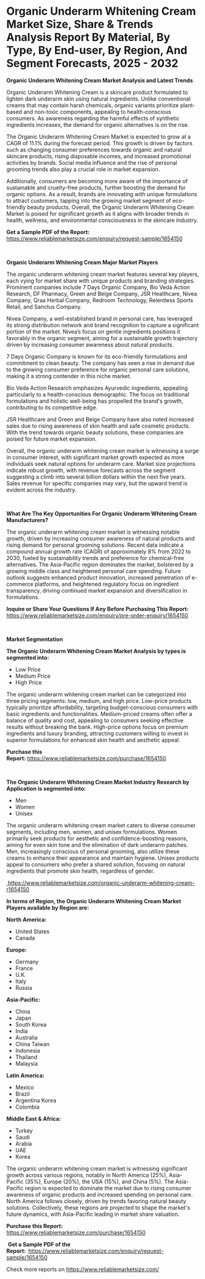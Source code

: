<p><h1>Organic Underarm Whitening Cream Market Size, Share & Trends Analysis Report By Material, By Type, By End-user, By Region, And Segment Forecasts, 2025 - 2032</h1></p><p><strong>Organic Underarm Whitening Cream Market Analysis and Latest Trends</strong></p>
<p><p>Organic Underarm Whitening Cream is a skincare product formulated to lighten dark underarm skin using natural ingredients. Unlike conventional creams that may contain harsh chemicals, organic variants prioritize plant-based and non-toxic components, appealing to health-conscious consumers. As awareness regarding the harmful effects of synthetic ingredients increases, the demand for organic alternatives is on the rise.</p><p>The Organic Underarm Whitening Cream Market is expected to grow at a CAGR of 11.1% during the forecast period. This growth is driven by factors such as changing consumer preferences towards organic and natural skincare products, rising disposable incomes, and increased promotional activities by brands. Social media influence and the rise of personal grooming trends also play a crucial role in market expansion.</p><p>Additionally, consumers are becoming more aware of the importance of sustainable and cruelty-free products, further boosting the demand for organic options. As a result, brands are innovating with unique formulations to attract customers, tapping into the growing market segment of eco-friendly beauty products. Overall, the Organic Underarm Whitening Cream Market is poised for significant growth as it aligns with broader trends in health, wellness, and environmental consciousness in the skincare industry.</p></p>
<p><strong>Get a Sample PDF of the Report:&nbsp;</strong> <a href="https://www.reliablemarketsize.com/enquiry/request-sample/1654150?utm_campaign=2444&utm_medium=2&utm_source=Github&utm_content=ia&utm_term=05042025&utm_id=organic-underarm-whitening-cream">https://www.reliablemarketsize.com/enquiry/request-sample/1654150</a></p>
<p>&nbsp;</p>
<p><strong>Organic Underarm Whitening Cream Major Market Players</strong></p>
<p><p>The organic underarm whitening cream market features several key players, each vying for market share with unique products and branding strategies. Prominent companies include 7 Days Organic Company, Bio Veda Action Research, DF Pharmacy, Green and Beige Company, JSR Healthcare, Nivea Company, Qraa Herbal Company, Redroom Technology, Relentless Sports Retail, and Sanctus Company.</p><p>Nivea Company, a well-established brand in personal care, has leveraged its strong distribution network and brand recognition to capture a significant portion of the market. Nivea’s focus on gentle ingredients positions it favorably in the organic segment, aiming for a sustainable growth trajectory driven by increasing consumer awareness about natural products.</p><p>7 Days Organic Company is known for its eco-friendly formulations and commitment to clean beauty. The company has seen a rise in demand due to the growing consumer preference for organic personal care solutions, making it a strong contender in this niche market.</p><p>Bio Veda Action Research emphasizes Ayurvedic ingredients, appealing particularly to a health-conscious demographic. The focus on traditional formulations and holistic well-being has propelled the brand's growth, contributing to its competitive edge.</p><p>JSR Healthcare and Green and Beige Company have also noted increased sales due to rising awareness of skin health and safe cosmetic products. With the trend towards organic beauty solutions, these companies are poised for future market expansion.</p><p>Overall, the organic underarm whitening cream market is witnessing a surge in consumer interest, with significant market growth expected as more individuals seek natural options for underarm care. Market size projections indicate robust growth, with revenue forecasts across the segment suggesting a climb into several billion dollars within the next five years. Sales revenue for specific companies may vary, but the upward trend is evident across the industry.</p></p>
<p>&nbsp;</p>
<p><strong>What Are The Key Opportunities For Organic Underarm Whitening Cream Manufacturers?</strong></p>
<p><p>The organic underarm whitening cream market is witnessing notable growth, driven by increasing consumer awareness of natural products and rising demand for personal grooming solutions. Recent data indicate a compound annual growth rate (CAGR) of approximately 8% from 2022 to 2030, fueled by sustainability trends and preference for chemical-free alternatives. The Asia-Pacific region dominates the market, bolstered by a growing middle class and heightened personal care spending. Future outlook suggests enhanced product innovation, increased penetration of e-commerce platforms, and heightened regulatory focus on ingredient transparency, driving continued market expansion and diversification in formulations.</p></p>
<p><strong>Inquire or Share Your Questions If Any Before Purchasing This Report:</strong> <a href="https://www.reliablemarketsize.com/enquiry/pre-order-enquiry/1654150?utm_campaign=2444&utm_medium=2&utm_source=Github&utm_content=ia&utm_term=05042025&utm_id=organic-underarm-whitening-cream">https://www.reliablemarketsize.com/enquiry/pre-order-enquiry/1654150</a></p>
<p>&nbsp;</p>
<p><strong>Market Segmentation</strong></p>
<p><strong>The Organic Underarm Whitening Cream Market Analysis by types is segmented into:</strong></p>
<p><ul><li>Low Price</li><li>Medium Price</li><li>High Price</li></ul></p>
<p><p>The organic underarm whitening cream market can be categorized into three pricing segments: low, medium, and high price. Low-price products typically prioritize affordability, targeting budget-conscious consumers with basic ingredients and functionalities. Medium-priced creams often offer a balance of quality and cost, appealing to consumers seeking effective results without breaking the bank. High-price options focus on premium ingredients and luxury branding, attracting customers willing to invest in superior formulations for enhanced skin health and aesthetic appeal.</p></p>
<p><strong>Purchase this Report:&nbsp;</strong><a href="https://www.reliablemarketsize.com/purchase/1654150?utm_campaign=2444&utm_medium=2&utm_source=Github&utm_content=ia&utm_term=05042025&utm_id=organic-underarm-whitening-cream">https://www.reliablemarketsize.com/purchase/1654150</a></p>
<p>&nbsp;</p>
<p><strong>The Organic Underarm Whitening Cream Market Industry Research by Application is segmented into:</strong></p>
<p><ul><li>Men</li><li>Women</li><li>Unisex</li></ul></p>
<p><p>The organic underarm whitening cream market caters to diverse consumer segments, including men, women, and unisex formulations. Women primarily seek products for aesthetic and confidence-boosting reasons, aiming for even skin tone and the elimination of dark underarm patches. Men, increasingly conscious of personal grooming, also utilize these creams to enhance their appearance and maintain hygiene. Unisex products appeal to consumers who prefer a shared solution, focusing on natural ingredients that promote skin health, regardless of gender.</p></p>
<p><a href="https://www.reliablemarketsize.com/organic-underarm-whitening-cream-r1654150?utm_campaign=2444&utm_medium=2&utm_source=Github&utm_content=ia&utm_term=05042025&utm_id=organic-underarm-whitening-cream">&nbsp;https://www.reliablemarketsize.com/organic-underarm-whitening-cream-r1654150</a></p>
<p><strong>In terms of Region, the Organic Underarm Whitening Cream Market Players available by Region are:</strong></p>
<p>
    <p> <strong> North America: </strong>
        <ul>
            <li>United States</li>
            <li>Canada</li>
        </ul>
        </p> 
    <p> <strong> Europe: </strong>
        <ul>
            <li>Germany</li>
            <li>France</li>
            <li>U.K.</li>
            <li>Italy</li>
            <li>Russia</li>
        </ul>
        </p> 
    <p> <strong> Asia-Pacific: </strong>
        <ul>
            <li>China</li>
            <li>Japan</li>
            <li>South Korea</li>
            <li>India</li>
            <li>Australia</li>
            <li>China Taiwan</li>
            <li>Indonesia</li>
            <li>Thailand</li>
            <li>Malaysia</li>
        </ul>
        </p> 
    <p> <strong> Latin America: </strong>
        <ul>
            <li>Mexico</li>
            <li>Brazil</li>
            <li>Argentina Korea</li>
            <li>Colombia</li>
        </ul>
        </p> 
    <p> <strong> Middle East & Africa: </strong>
        <ul>
            <li>Turkey</li>
            <li>Saudi</li>
            <li>Arabia</li>
            <li>UAE</li>
            <li>Korea</li>
        </ul>
    </p>
    </p>
<p><p>The organic underarm whitening cream market is witnessing significant growth across various regions, notably in North America (25%), Asia-Pacific (35%), Europe (20%), the USA (15%), and China (5%). The Asia-Pacific region is expected to dominate the market due to rising consumer awareness of organic products and increased spending on personal care. North America follows closely, driven by trends favoring natural beauty solutions. Collectively, these regions are projected to shape the market's future dynamics, with Asia-Pacific leading in market share valuation.</p></p>
<p><strong>Purchase this Report: </strong><a href="https://www.reliablemarketsize.com/purchase/1654150?utm_campaign=2444&utm_medium=2&utm_source=Github&utm_content=ia&utm_term=05042025&utm_id=organic-underarm-whitening-cream">https://www.reliablemarketsize.com/purchase/1654150</a></p>
<p>&nbsp;<strong>Get a Sample PDF of the Report:&nbsp;&nbsp;</strong><a href="https://www.reliablemarketsize.com/enquiry/request-sample/1654150?utm_campaign=2444&utm_medium=2&utm_source=Github&utm_content=ia&utm_term=05042025&utm_id=organic-underarm-whitening-cream">https://www.reliablemarketsize.com/enquiry/request-sample/1654150</a></p>
<p><strong></strong></p>
<p>Check more reports on <a href="https://www.reliablemarketsize.com/?utm_campaign=2444&utm_medium=2&utm_source=Github&utm_content=ia&utm_term=05042025&utm_id=organic-underarm-whitening-cream">https://www.reliablemarketsize.com/</a></p>